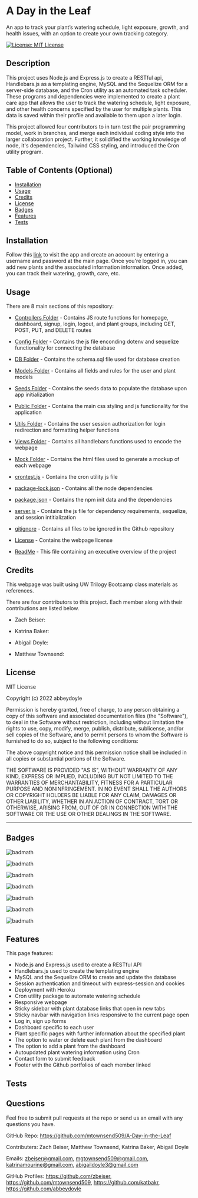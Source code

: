 # A Day in the Leaf

 An app to track your plant’s watering schedule, light exposure, growth, and health issues, with an option to create your own tracking category.

[![License: MIT License](https://img.shields.io/badge/License-MIT-yellow.svg)](https://opensource.org/licenses/MIT)

## Description

This project uses Node.js and Express.js to create a RESTful api, Handlebars.js as a templating engine, MySQL and the Sequelize ORM for a server-side database, and the Cron utility as an automated task scheduler. These programs and dependencies were implemented to create a plant care app that allows the user to track the watering schedule, light exposure, and other health concerns specified by the user for multiple plants. This data is saved within their profile and available to them upon a later login.

This project allowed four contributors to in turn test the pair programming model, work in branches, and merge each individual coding style into the larger collaboration project. Further, it solidified the working knowledge of node, it's dependencies, Tailwind CSS styling, and introduced the Cron utility program.

<!-- Provide a short description explaining the what, why, and how of your project. Use the following questions as a guide:

- What was your motivation?
- Why did you build this project? (Note: the answer is not "Because it was a homework assignment.")
- What problem does it solve?
- What did you learn? -->

## Table of Contents (Optional)

<!-- If your README is long, add a table of contents to make it easy for users to find what they need. -->

- [Installation](#installation)
- [Usage](#usage)
- [Credits](#credits)
- [License](#license)
- [Badges](#badges)
- [Features](#features)
- [Tests](#tests)



## Installation

<!-- TODO: update link
TODO: beef up -->

Follow this [link]() to visit the app and create an account by entering a username and password at the main page. Once you're logged in, you can add new plants and the associated information information. Once added, you can track their watering, growth, care, etc.

<!-- What are the steps required to install your project? Provide a step-by-step description of how to get the development environment running. -->

## Usage

<!-- TODO: add pictures -->

There are 8 main sections of this repository:

- [Controllers Folder](https://github.com/mtownsend509/A-Day-in-the-Leaf/tree/Develope/Controllers) -  Contains JS route functions for homepage, dashboard, signup, login, logout, and plant groups, including GET, POST, PUT, and DELETE routes

- [Config Folder](https://github.com/mtownsend509/A-Day-in-the-Leaf/tree/Develope/config) - Contains the js file enconding dotenv and sequelize functionality for connecting the database

- [DB Folder](https://github.com/mtownsend509/A-Day-in-the-Leaf/tree/Develope/db) - Contains the schema.sql file used for database creation

- [Models Folder](https://github.com/mtownsend509/A-Day-in-the-Leaf/tree/Develope/Models) - Contains all fields and rules for the user and plant models

- [Seeds Folder](https://github.com/mtownsend509/A-Day-in-the-Leaf/tree/Develope/seeds) - Contains the seeds data to populate the database upon app initialization

- [Public Folder](https://github.com/mtownsend509/A-Day-in-the-Leaf/tree/Develope/public) - Contains the main css styling and js functionality for the application

- [Utils Folder](https://github.com/mtownsend509/A-Day-in-the-Leaf/tree/Develope/Utils) - Contains the user session authorization for login redirection and formatting helper functions

- [Views Folder](https://github.com/mtownsend509/A-Day-in-the-Leaf/tree/Develope/views) - Contains all handlebars functions used to encode the webpage

- [Mock Folder](https://github.com/mtownsend509/A-Day-in-the-Leaf/tree/Develope/mock) - Contains the html files used to generate a mockup of each webpage

- [crontest.js](https://github.com/mtownsend509/A-Day-in-the-Leaf/blob/Develope/crontest.js) - Contains the cron utility js file

- [package-lock.json](https://github.com/mtownsend509/A-Day-in-the-Leaf/blob/Develope/package-lock.json) - Contains all the node dependencies

- [package.json](https://github.com/mtownsend509/A-Day-in-the-Leaf/blob/Develope/package.json) - Contains the npm init data and the dependencies

- [server.js](https://github.com/mtownsend509/A-Day-in-the-Leaf/blob/Develope/server.js) - Contains the js file for dependency requirements, sequelize, and session intitialization

- [gitignore](https://github.com/mtownsend509/A-Day-in-the-Leaf/blob/Develope/.gitignore) - Contains all files to be ignored in the Github repository

- [License](https://github.com/abbeydoyle/ecommerce-backend/blob/main/LICENSE) - Contains the webpage license

- [ReadMe](https://github.com/mtownsend509/A-Day-in-the-Leaf/blob/Develope/LICENSE) - This file containing an executive overview of the project

<!-- Provide instructions and examples for use. Include screenshots as needed.

To add a screenshot, create an `assets/images` folder in your repository and upload your screenshot to it. Then, using the relative filepath, add it to your README using the following syntax:

    ```md
    ![alt text](assets/images/screenshot.png)
    ``` -->

## Credits

<!-- TODO: contributions -->

This webpage was built using UW Trilogy Bootcamp class materials as references.

There are four contributors to this project. Each member along with their contributions are listed below.

- Zach Beiser:

- Katrina Baker:

- Abigail Doyle:

- Matthew Townsend:

## License

MIT License

Copyright (c) 2022 abbeydoyle

Permission is hereby granted, free of charge, to any person obtaining a copy of this software and associated documentation files (the "Software"), to deal in the Software without restriction, including without limitation the rights to use, copy, modify, merge, publish, distribute, sublicense, and/or sell copies of the Software, and to permit persons to whom the Software is furnished to do so, subject to the following conditions:

The above copyright notice and this permission notice shall be included in all copies or substantial portions of the Software.

THE SOFTWARE IS PROVIDED "AS IS", WITHOUT WARRANTY OF ANY KIND, EXPRESS OR IMPLIED, INCLUDING BUT NOT LIMITED TO THE WARRANTIES OF MERCHANTABILITY, FITNESS FOR A PARTICULAR PURPOSE AND NONINFRINGEMENT. IN NO EVENT SHALL THE AUTHORS OR COPYRIGHT HOLDERS BE LIABLE FOR ANY CLAIM, DAMAGES OR OTHER LIABILITY, WHETHER IN AN ACTION OF CONTRACT, TORT OR OTHERWISE, ARISING FROM, OUT OF OR IN CONNECTION WITH THE SOFTWARE OR THE USE OR OTHER DEALINGS IN THE SOFTWARE.

<!-- The last section of a high-quality README file is the license. This lets other developers know what they can and cannot do with your project. If you need help choosing a license, refer to [https://choosealicense.com/](https://choosealicense.com/). -->

---

<!-- 🏆 The previous sections are the bare minimum, and your project will ultimately determine the content of this document. You might also want to consider adding the following sections. -->

## Badges

![badmath](https://img.shields.io/github/repo-size/mtownsend509/A-Day-in-the-Leaf?color=pink&style=plastic)

![badmath](https://img.shields.io/github/issues-closed-raw/mtownsend509/A-Day-in-the-Leaf?color=pink&style=plastic)

![badmath](https://img.shields.io/github/issues-raw/mtownsend509/A-Day-in-the-Leaf?color=pink&style=plastic)

![badmath](https://img.shields.io/github/license/mtownsend509/A-Day-in-the-Leaf?color=pink&style=plastic)

![badmath](https://img.shields.io/github/commits-since/mtownsend509/A-Day-in-the-Leaf/3fc5bca/Develope?color=pink&style=plastic)

![badmath](https://img.shields.io/github/last-commit/mtownsend509/A-Day-in-the-Leaf?color=pink&style=plastic)

![badmath](https://img.shields.io/maintenance/yes/2023?color=pink&style=plastic)


<!-- ![badmath](https://img.shields.io/github/languages/top/lernantino/badmath)

Badges aren't necessary, per se, but they demonstrate street cred. Badges let other developers know that you know what you're doing. Check out the badges hosted by [shields.io](https://shields.io/). You may not understand what they all represent now, but you will in time. -->

## Features

This page features:

- Node.js and Express.js used to create a RESTful API
- Handlebars.js used to create the templating engine
- MySQL and the Sequelize ORM to create and update the database
- Session authentication and timeout with express-session and cookies
- Deployment with Heroku
- Cron utility package to automate watering schedule
- Responsive webpage
- Sticky sidebar with plant database links that open in new tabs
- Sticky navbar with navigation links responsive to the current page open
- Log in, sign up forms
- Dashboard specific to each user
- Plant specific pages with further information about the specified plant
- The option to water or delete each plant from the dashboard
- The option to add a plant from the dashboard
- Autoupdated plant watering information using Cron
- Contact form to submit feedback
- Footer with the Github portfolios of each member linked


<!-- If your project has a lot of features, list them here. -->

<!-- ## How to Contribute

If you created an application or package and would like other developers to contribute it, you can include guidelines for how to do so. The [Contributor Covenant](https://www.contributor-covenant.org/) is an industry standard, but you can always write your own if you'd prefer. -->

## Tests

<!-- TODO: create tests -->
<!-- Go the extra mile and write tests for your application. Then provide examples on how to run them here. -->

## Questions

Feel free to submit pull requests at the repo or send us an email with any questions you have.

GitHub Repo: https://github.com/mtownsend509/A-Day-in-the-Leaf

Contributers: Zach Beiser, Matthew Townsend, Katrina Baker, Abigail Doyle

Emails: zbeiser@gmail.com, mgtownsend509@gmail.com, katrinamourine@gmail.com, abigaildoyle3@gmail.com

GitHub Profiles: https://github.com/zbeiser, https://github.com/mtownsend509, https://github.com/katbakr, https://github.com/abbeydoyle 
